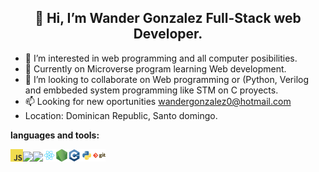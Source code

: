 <h2 align="center">👋  Hi, I’m Wander Gonzalez Full-Stack web Developer.</h2>

- 👀 I’m interested in web programming and all computer posibilities.
- 🌱 Currently on Microverse program learning Web development.
- 💞️ I’m looking to collaborate on Web programming or (Python, Verilog and embbeded system programming like STM on C proyects.
- 📫 Looking for new oportunities wandergonzalez0@hotmail.com
- Location: Dominican Republic, Santo domingo.

**languages and tools:**  

<code><img height="20" src="https://raw.githubusercontent.com/github/explore/80688e429a7d4ef2fca1e82350fe8e3517d3494d/topics/javascript/javascript.png"></code></code><code><img height="20" src="https://img.icons8.com/color/344/css3.png"></code><code><img height="20" src="https://img.icons8.com/color/344/html-5--v1.png"></code><code><img height="20" src="https://raw.githubusercontent.com/github/explore/80688e429a7d4ef2fca1e82350fe8e3517d3494d/topics/react/react.png"></code><code><img height="20" src="https://raw.githubusercontent.com/github/explore/80688e429a7d4ef2fca1e82350fe8e3517d3494d/topics/nodejs/nodejs.png"></code><code><img height="20" src="https://raw.githubusercontent.com/github/explore/80688e429a7d4ef2fca1e82350fe8e3517d3494d/topics/cpp/cpp.png"></code><code><img height="20" src="https://raw.githubusercontent.com/github/explore/80688e429a7d4ef2fca1e82350fe8e3517d3494d/topics/python/python.png"></code><code><img height="20" src="https://raw.githubusercontent.com/github/explore/80688e429a7d4ef2fca1e82350fe8e3517d3494d/topics/git/git.png"></code></code>
<!---
wandergithub/wandergithub is a ✨ special ✨ repository because its `README.md` (this file) appears on your GitHub profile.
You can click the Preview link to take a look at your changes.
--->
